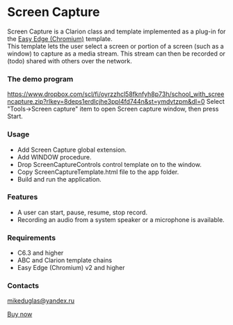 # Screen Capture
Screen Capture is a Clarion class and template implemented as a plug-in for the [Easy Edge (Chromium)](http://www.ingasoftplus.com/ProductDetail.php?ProductID=304) template.  
This template lets the user select a screen or portion of a screen (such as a window) to capture as a media stream. This stream can then be recorded or (todo) shared with others over the network.

### The demo program
https://www.dropbox.com/scl/fi/oyrzzhcl58fknfyh8p73h/school_with_screencapture.zip?rlkey=8deps1erdlcjhe3ppl4fd744n&st=ymdvtzpm&dl=0
Select "Tools->Screen capture" item to open Screen capture window, then press Start.

### Usage
- Add Screen Capture global extension.
- Add WINDOW procedure.
- Drop ScreenCaptureControls control template on to the window.
- Copy ScreenCaptureTemplate.html file to the app folder.
- Build and run the application.

### Features
- A user can start, pause, resume, stop record.
- Recording an audio from a system speaker or a microphone is available.

### Requirements
- C6.3 and higher
- ABC and Clarion template chains
- Easy Edge (Chromium) v2 and higher

### Contacts
mikeduglas@yandex.ru

[Buy now](https://www.clarionshop.com/checkout.cfm?pid=1698&q=1&)
